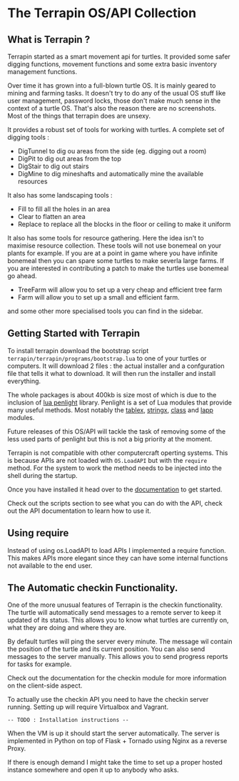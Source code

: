# The Terrapin OS/API Collection


## What is Terrapin ?

Terrapin started as a smart movement api for turtles. It provided some safer
digging functions, movement functions and some extra basic inventory management
functions.

Over time it has grown into a full-blown turtle OS. It is mainly geared to
mining and farming tasks. It doesn't try to do any of the usual OS stuff like
user management, password locks, those don't make much sense in the context of a
turtle OS. That's also the reason there are no screenshots. Most of the things
that terrapin does are unsexy.

It provides a robust set of tools for working with turtles. A complete set of
digging tools :

- DigTunnel to dig ou areas from the side (eg. digging out a room)
- DigPit to dig out areas from the top
- DigStair to dig out stairs
- DigMine to dig mineshafts and automatically mine the available resources

It also has some landscaping tools :

- Fill to fill all the holes in an area
- Clear to flatten an area
- Replace to replace all the blocks in the floor or ceiling to make it uniform

It also has some tools for resource gathering. Here the idea isn't to maximise
resource collection. These tools will not use bonemeal on your plants for
example. If you are at a point in game where you have infinite bonemeal then you
can spare some turtles to make severla large farms.
If you are interested in contributing a patch to make the turtles use bonemeal
go ahead.

- TreeFarm will allow you to set up a very cheap and efficient tree farm
- Farm will allow you to set up a small and efficient farm.

and some other more specialised tools you can find in the sidebar.

## Getting Started with Terrapin

To install terrapin download the bootstrap script
`terrapin/terrapin/programs/bootstrap.lua` to one of your turtles or computers.
It will download 2 files : the actual installer and a confguration file that
tells it what to download. It will then run the installer and install
everything.

The whole packages is about 400kb is size most of which is due to the inclusion
of [lua penlight](http://stevedonovan.github.io/Penlight/api/) library. Penlight
is a set of Lua modules that provide many useful methods. Most notably the
[tablex](http://stevedonovan.github.io/Penlight/api/modules/pl.tablex.html),
[stringx](http://stevedonovan.github.io/Penlight/api/modules/pl.stringx.html),
[class](http://stevedonovan.github.io/Penlight/api/modules/pl.class.html) and
[lapp](http://stevedonovan.github.io/Penlight/api/modules/pl.lapp.html#)
modules.

Future releases of this OS/API will tackle the task of removing some of the less
used parts of penlight but this is not a big priority at the moment.

Terrapin is not compatible with other computercraft operting systems. This is
because APIs are not loaded with `OS.LoadAPI` but with the `require` method. For
the system to work the method needs to be injected into the shell during the
startup.

Once you have installed it head over to the
[documentation](http://www.comkieffer.com/terrapin/doc/) to get started.

Check out the scripts section to see what you can do with the API, check out the
API documentation to learn how to use it.

##  Using require

Instead of using os.LoadAPI to load APIs I implemented a require function. This
makes APIs more elegant since they can have some internal functions not
available to the end user.


## The Automatic checkin Functionality.

One of the more unusual features of Terrapin is the checkin functionality. The
turtle will automatically send messages to a remote server to keep it updated of
its status. This allows you to know what turtles are currently on, what they are
doing and where they are.

By default turtles will ping the server every minute. The message wil contain
the position of the turtle and its current position. You can also send messages
to the server manually. This allows you to send progress reports for tasks for
example.

Check out the documentation for the checkin module for more information on the
client-side aspect.

To actually use the checkin API you need to have the checkin server running.
Setting up will require Virtualbox and Vagrant.

	-- TODO : Installation instructions --

When the VM is up it should start the server automatically. The server is
implemented in Python on top of Flask + Tornado using Nginx as a reverse Proxy.

If there is enough demand I might take the time to set up a proper hosted
instance somewhere and open it up to anybody who asks.


